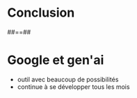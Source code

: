 <!-- .slide: class="transition bg-pink" -->

# Conclusion

##==##

# Google et gen'ai

- outil avec beaucoup de possibilités
- continue à se développer tous les mois

